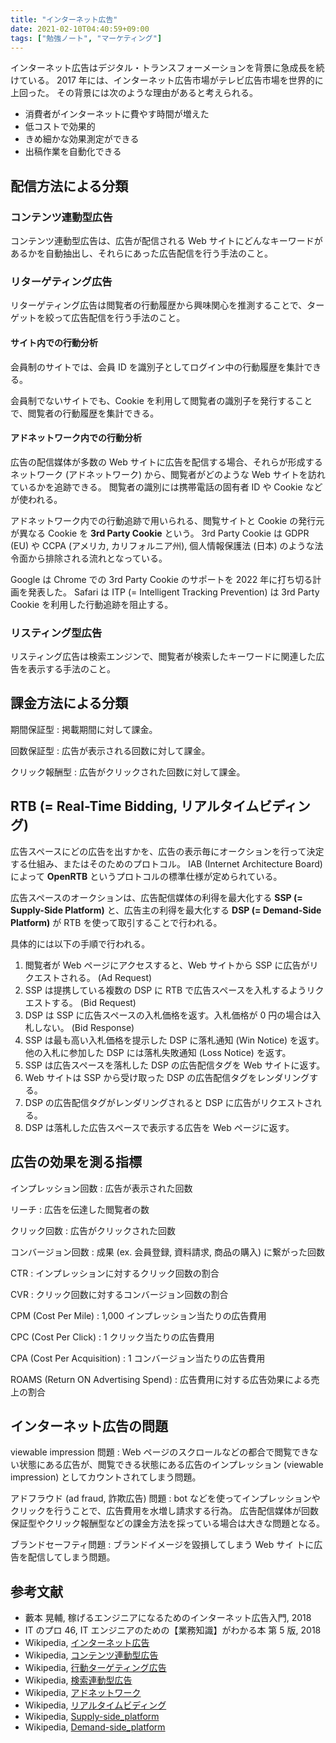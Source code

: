 ```yaml
---
title: "インターネット広告"
date: 2021-02-10T04:40:59+09:00
tags: ["勉強ノート", "マーケティング"]
---
```


インターネット広告はデジタル・トランスフォーメーションを背景に急成長を続けている。
2017 年には、インターネット広告市場がテレビ広告市場を世界的に上回った。
その背景には次のような理由があると考えられる。

- 消費者がインターネットに費やす時間が増えた
- 低コストで効果的
- きめ細かな効果測定ができる
- 出稿作業を自動化できる

## 配信方法による分類

### コンテンツ連動型広告

コンテンツ連動型広告は、広告が配信される Web サイトにどんなキーワードがあるかを自動抽出し、それらにあった広告配信を行う手法のこと。

### リターゲティング広告

リターゲティング広告は閲覧者の行動履歴から興味関心を推測することで、ターゲットを絞って広告配信を行う手法のこと。

#### サイト内での行動分析

会員制のサイトでは、会員 ID を識別子としてログイン中の行動履歴を集計できる。

会員制でないサイトでも、Cookie を利用して閲覧者の識別子を発行することで、閲覧者の行動履歴を集計できる。

#### アドネットワーク内での行動分析

広告の配信媒体が多数の Web サイトに広告を配信する場合、それらが形成するネットワーク (アドネットワーク) から、閲覧者がどのような Web サイトを訪れているかを追跡できる。
閲覧者の識別には携帯電話の固有者 ID や Cookie などが使われる。

アドネットワーク内での行動追跡で用いられる、閲覧サイトと Cookie の発行元が異なる Cookie を **3rd Party Cookie** という。
3rd Party Cookie は GDPR (EU) や CCPA (アメリカ, カリフォルニア州), 個人情報保護法 (日本) のような法令面から排除される流れとなっている。

Google は Chrome での 3rd Party Cookie のサポートを 2022 年に打ち切る計画を発表した。
Safari は ITP (= Intelligent Tracking Prevention) は 3rd Party Cookie を利用した行動追跡を阻止する。

### リスティング型広告

リスティング広告は検索エンジンで、閲覧者が検索したキーワードに関連した広告を表示する手法のこと。

## 課金方法による分類

期間保証型
: 掲載期間に対して課金。

回数保証型
: 広告が表示される回数に対して課金。

クリック報酬型
: 広告がクリックされた回数に対して課金。

## RTB (= Real-Time Bidding, リアルタイムビディング)

広告スペースにどの広告を出すかを、広告の表示毎にオークションを行って決定する仕組み、またはそのためのプロトコル。
IAB (Internet Architecture Board) によって **OpenRTB** というプロトコルの標準仕様が定められている。

広告スペースのオークションは、広告配信媒体の利得を最大化する **SSP (= Supply-Side Platform)** と、広告主の利得を最大化する **DSP (= Demand-Side Platform)** が RTB を使って取引することで行われる。

具体的には以下の手順で行われる。

1. 閲覧者が Web ページにアクセスすると、Web サイトから SSP に広告がリクエストされる。 (Ad Request)
1. SSP は提携している複数の DSP に RTB で広告スペースを入札するようリクエストする。 (Bid Request)
1. DSP は SSP に広告スペースの入札価格を返す。入札価格が 0 円の場合は入札しない。 (Bid Response)
1. SSP は最も高い入札価格を提示した DSP に落札通知 (Win Notice) を返す。
   他の入札に参加した DSP には落札失敗通知 (Loss Notice) を返す。
1. SSP は広告スペースを落札した DSP の広告配信タグを Web サイトに返す。
1. Web サイトは SSP から受け取った DSP の広告配信タグをレンダリングする。
1. DSP の広告配信タグがレンダリングされると DSP に広告がリクエストされる。
1. DSP は落札した広告スペースで表示する広告を Web ページに返す。

## 広告の効果を測る指標

インプレッション回数
: 広告が表示された回数

リーチ
: 広告を伝達した閲覧者の数

クリック回数
: 広告がクリックされた回数

コンバージョン回数
: 成果 (ex. 会員登録, 資料請求, 商品の購入) に繋がった回数

CTR
: インプレッションに対するクリック回数の割合

CVR
: クリック回数に対するコンバージョン回数の割合

CPM (Cost Per Mile)
: 1,000 インプレッション当たりの広告費用

CPC (Cost Per Click)
: 1 クリック当たりの広告費用

CPA (Cost Per Acquisition)
: 1 コンバージョン当たりの広告費用

ROAMS (Return ON Advertising Spend)
: 広告費用に対する広告効果による売上の割合

## インターネット広告の問題

viewable impression 問題
: Web ページのスクロールなどの都合で閲覧できない状態にある広告が、閲覧できる状態にある広告のインプレッション (viewable impression) としてカウントされてしまう問題。

アドフラウド (ad fraud, 詐欺広告) 問題
: bot などを使ってインプレッションやクリックを行うことで、広告費用を水増し請求する行為。
広告配信媒体が回数保証型やクリック報酬型などの課金方法を採っている場合は大きな問題となる。

ブランドセーフティ問題
: ブランドイメージを毀損してしまう Web サイ
トに広告を配信してしまう問題。

<!-- TODO 広告効果の計測について書く -->

## 参考文献

- 藪本 晃輔, 稼げるエンジニアになるためのインターネット広告⼊⾨, 2018
- IT のプロ 46, IT エンジニアのための【業務知識】がわかる本 第 5 版, 2018
- Wikipedia, [インターネット広告](https://ja.wikipedia.org/wiki/%E3%82%A4%E3%83%B3%E3%82%BF%E3%83%BC%E3%83%8D%E3%83%83%E3%83%88%E5%BA%83%E5%91%8A)
- Wikipedia, [コンテンツ連動型広告](https://ja.wikipedia.org/wiki/%E3%82%B3%E3%83%B3%E3%83%86%E3%83%B3%E3%83%84%E9%80%A3%E5%8B%95%E5%9E%8B%E5%BA%83%E5%91%8A)
- Wikipedia, [行動ターゲティング広告](https://ja.wikipedia.org/wiki/%E8%A1%8C%E5%8B%95%E3%82%BF%E3%83%BC%E3%82%B2%E3%83%86%E3%82%A3%E3%83%B3%E3%82%B0%E5%BA%83%E5%91%8A)
- Wikipedia, [検索連動型広告](https://ja.wikipedia.org/wiki/%E6%A4%9C%E7%B4%A2%E9%80%A3%E5%8B%95%E5%9E%8B%E5%BA%83%E5%91%8A)
- Wikipedia, [アドネットワーク](https://ja.wikipedia.org/wiki/%E3%82%A2%E3%83%89%E3%83%8D%E3%83%83%E3%83%88%E3%83%AF%E3%83%BC%E3%82%AF)
- Wikipedia, [リアルタイムビディング](https://ja.wikipedia.org/wiki/%E3%83%AA%E3%82%A2%E3%83%AB%E3%82%BF%E3%82%A4%E3%83%A0%E3%83%93%E3%83%87%E3%82%A3%E3%83%B3%E3%82%B0)
- Wikipedia, [Supply-side_platform](https://en.wikipedia.org/wiki/Supply-side_platform)
- Wikipedia, [Demand-side_platform](https://en.wikipedia.org/wiki/Demand-side_platform)
